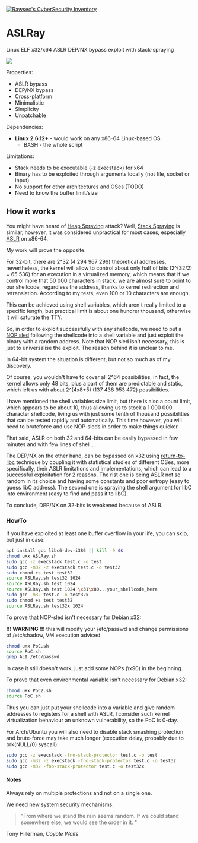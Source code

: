 [![Rawsec's CyberSecurity Inventory](http://list.rawsec.ml/img/badges/Rawsec-inventoried-FF5050_flat-square.svg)](http://list.rawsec.ml/tools.html#ASLRay)

# ASLRay
Linux ELF x32/x64 ASLR DEP/NX bypass exploit with stack-spraying

![](https://i.imgur.com/mBuqu8J.jpg)

Properties:
* ASLR bypass
* DEP/NX bypass
* Cross-platform
* Minimalistic
* Simplicity
* Unpatchable

Dependencies:
* **Linux 2.6.12+** - would work on any x86-64 Linux-based OS
	- BASH - the whole script

Limitations:
* Stack needs to be executable (-z execstack) for x64
* Binary has to be exploited through arguments locally (not file, socket or input)
* No support for other architectures and OSes (TODO)
* Need to know the buffer limit/size

## How it works
You might have heard of [Heap Spraying](https://www.corelan.be/index.php/2011/12/31/exploit-writing-tutorial-part-11-heap-spraying-demystified/) attack? Well, [Stack Spraying](http://j00ru.vexillium.org/?p=769) is similar, however, it was considered unpractical for most cases, especially [ASLR](https://en.wikipedia.org/wiki/Address_space_layout_randomization) on x86-64.

My work will prove the opposite.

For 32-bit, there are 2^32 (4 294 967 296) theoretical addresses, nevertheless, the kernel will allow to control about only half of bits (2^(32/2) = 65 536) for an execution in a virtualized memory, which means that if we control more that 50 000 characters in stack, we are almost sure to point to our shellcode, regardless the address, thanks to kernel redirection and retranslation. According to my tests, even 100 or 10 characters are enough.

This can be achieved using shell variables, which aren't really limited to a specific length, but practical limit is about one hundrer thousand, otherwise it will saturate the TTY.

So, in order to exploit successfully with any shellcode, we need to put a [NOP sled](https://en.wikipedia.org/wiki/NOP_slide) following the shellcode into a shell variable and just exploit the binary with a random address. Note that NOP sled isn't necessary, this is just to universalise the exploit. The reason behind it is unclear to me.


In 64-bit system the situation is different, but not so much as of my discovery.

Of course, you wouldn't have to cover all 2^64 possibilities, in fact, the kernel allows only 48 bits, plus a part of them are predictable and static, which left us with about 2^(4x8+5) (137 438 953 472) possibilities.

I have mentioned the shell variables size limit, but there is also a count limit, which appears to be about 10, thus allowing us to stock a 1 000 000 character shellcode, living us with just some tenth of thousand possibilities that can be tested rapidly and automatically. This time however, you will need to bruteforce and use NOP-sleds in order to make things quicker.

That said, ASLR on both 32 and 64-bits can be easily bypassed in few minutes and with few lines of shell...

The DEP/NX on the other hand, can be bypassed on x32 using [return-to-libc](https://www.exploit-db.com/docs/28553.pdf) technique by coupling it with statistical studies of different OSes, more specifically, their ASLR limitations and implementations, which can lead to a successful exploitation for 2 reasons.
The rist one is being ASLR not so random in its choice and having some constants and poor entropy (easy to guess libC address).
The second one is spraying the shell argument for libC into environment (easy to find and pass it to libC).

To conclude, DEP/NX on 32-bits is weakened because of ASLR.

### HowTo

If you have exploited at least one buffer overflow in your life, you can skip, but just in case:
```bash
apt install gcc libc6-dev-i386 || kill -9 $$
chmod u+x ASLRay.sh
sudo gcc -z execstack test.c -o test
sudo gcc -m32 -z execstack test.c -o test32
sudo chmod +s test test32
source ASLRay.sh test32 1024
source ASLRay.sh test 1024
source ASLRay.sh test 1024 \x31\x80...your_shellcode_here
sudo gcc -m32 test.c -o test32x
sudo chmod +s test test32
source ASLRay.sh test32x 1024
```
To prove that NOP-sled isn't necessary for Debian x32:

**!!! WARNING !!!** this will modify your /etc/passwd and change permissions of /etc/shadow, VM execution adviced
```bash
chmod u+x PoC.sh
source PoC.sh
grep ALI /etc/passwd
```
In case it still doesn't work, just add some NOPs (\x90) in the beginning.

To prove that even environmental variable isn't necessary for Debian x32:
```bash
chmod u+x PoC2.sh
source PoC.sh
```

Thus you can just put your shellcode into a variable and give random addresses to registers for a shell with ASLR, I consider such kernel virtualization behaviour an unknown vulnerability, so the PoC is 0-day.


For Arch/Ubuntu you will also need to disable stack smashing protection and brute-force may take much longer (execution delay, probably due to brk(NULL/0) syscall):
```bash
sudo gcc -z execstack -fno-stack-protector test.c -o test
sudo gcc -m32 -z execstack -fno-stack-protector test.c -o test32
sudo gcc -m32 -fno-stack-protector test.c -o test32x
```

#### Notes

Always rely on multiple protections and not on a single one.

We need new system security mechanisms.

> "From where we stand the rain seems random. If we could stand somewhere else, we would see the order in it. "

Tony Hillerman, *Coyote Waits*
